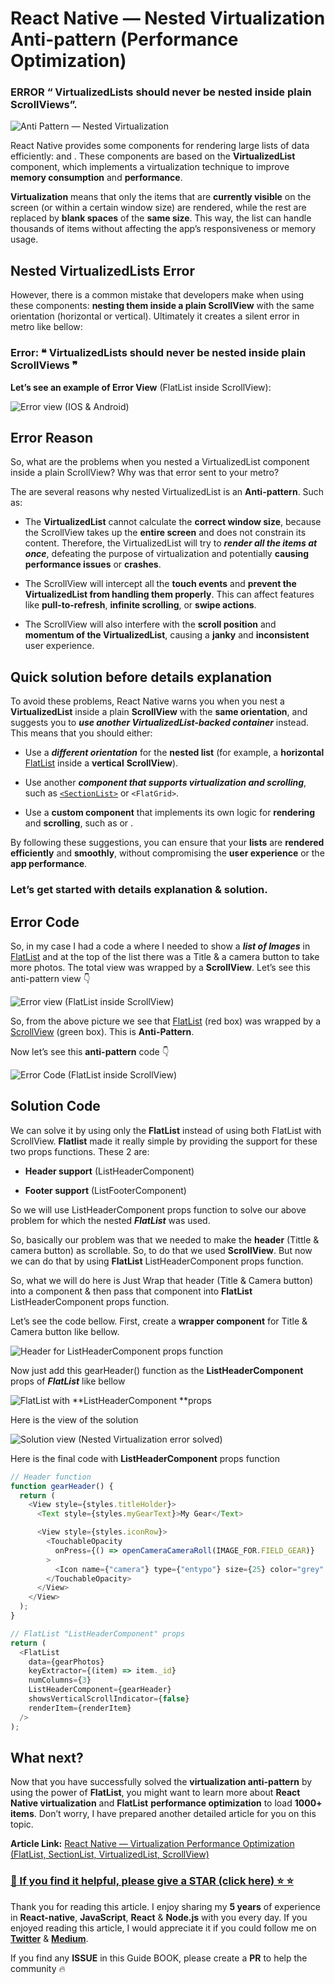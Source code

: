 # React Native — Nested Virtualization Anti-pattern (Performance Optimization)

### ERROR “ VirtualizedLists should never be nested inside plain ScrollViews”.

![Anti Pattern — Nested Virtualization](https://cdn-images-1.medium.com/max/5760/1*ut1Fr0oJhGpHGaC2wTXd_Q.png)

React Native provides some components for rendering large lists of data efficiently: [<FlatList>](https://github.com/anisurrahman072/React-Native-Advanced-Guide/blob/master/List-and-Virtualization/All-ListView-and-Virtualization-Optimization.md) and [<SectionList>](https://github.com/anisurrahman072/React-Native-Advanced-Guide/blob/master/List-and-Virtualization/All-ListView-and-Virtualization-Optimization.md). These components are based on the **VirtualizedList** component, which implements a virtualization technique to improve **memory consumption** and **performance**.

**Virtualization** means that only the items that are **currently visible** on the screen (or within a certain window size) are rendered, while the rest are replaced by **blank spaces** of the **same size**. This way, the list can handle thousands of items without affecting the app’s responsiveness or memory usage.

## Nested VirtualizedLists Error

However, there is a common mistake that developers make when using these components: **nesting them inside a plain ScrollView** with the same orientation (horizontal or vertical). Ultimately it creates a silent error in metro like bellow:

### Error: ❝ VirtualizedLists should never be nested inside plain ScrollViews ❞

**Let’s see an example of Error View** (FlatList inside ScrollView):

![Error view (IOS & Android)](https://cdn-images-1.medium.com/max/5268/1*pqawX4h9jKwgvVwJ6PvGXQ.png)

## Error Reason

So, what are the problems when you nested a VirtualizedList component inside a plain ScrollView? Why was that error sent to your metro?

The are several reasons why nested VirtualizedList is an **Anti-pattern**. Such as:

- The **VirtualizedList** cannot calculate the **correct window size**, because the ScrollView takes up the **entire screen** and does not constrain its content. Therefore, the VirtualizedList will try to **_render all the items at once_**, defeating the purpose of virtualization and potentially **causing performance issues** or **crashes**.

- The ScrollView will intercept all the **touch events** and **prevent the VirtualizedList from handling them properly**. This can affect features like **pull-to-refresh**, **infinite scrolling**, or **swipe actions**.

- The ScrollView will also interfere with the **scroll position** and **momentum of the VirtualizedList**, causing a **janky** and **inconsistent** user experience.

## Quick solution before details explanation

To avoid these problems, React Native warns you when you nest a **VirtualizedList** inside a plain **ScrollView** with the **same orientation**, and suggests you to **_use another VirtualizedList-backed container_** instead. This means that you should either:

- Use a **_different orientation_** for the **nested list** (for example, a **horizontal** [FlatList](https://github.com/anisurrahman072/React-Native-Advanced-Guide/blob/master/List-and-Virtualization/All-ListView-and-Virtualization-Optimization.md) inside a **vertical** **ScrollView**).

- Use another **_component that supports virtualization and scrolling_**, such as [`<SectionList>`](https://github.com/anisurrahman072/React-Native-Advanced-Guide/blob/master/List-and-Virtualization/All-ListView-and-Virtualization-Optimization.md) or `<FlatGrid>`.

- Use a **custom component** that implements its own logic for **rendering** and **scrolling**, such as <RecyclerListView> or <LargeList>.

By following these suggestions, you can ensure that your **lists** are **rendered efficiently** and **smoothly**, without compromising the **user experience** or the **app performance**.

### Let’s get started with details explanation & solution.

## Error Code

So, in my case I had a code a where I needed to show a **_list of Images_** in [FlatList](https://github.com/anisurrahman072/React-Native-Advanced-Guide/blob/master/List-and-Virtualization/All-ListView-and-Virtualization-Optimization.md) and at the top of the list there was a Title & a camera button to take more photos. The total view was wrapped by a **ScrollView**. Let’s see this anti-pattern view 👇

![Error view (**FlatList** inside **ScrollView**)](https://cdn-images-1.medium.com/max/4292/1*9ybNu8s4QjkYJolAMSbYyw.png)

So, from the above picture we see that [FlatList](https://github.com/anisurrahman072/React-Native-Advanced-Guide/blob/master/List-and-Virtualization/All-ListView-and-Virtualization-Optimization.md) (red box) was wrapped by a [ScrollView](https://github.com/anisurrahman072/React-Native-Advanced-Guide/blob/master/List-and-Virtualization/All-ListView-and-Virtualization-Optimization.md) (green box). This is **Anti-Pattern**.

Now let’s see this **anti-pattern** code 👇

![Error Code (**FlatList** inside **ScrollView**)](https://cdn-images-1.medium.com/max/2364/1*lXFc96bzsv7raL49FCBkNQ.png)

## Solution Code

We can solve it by using only the **FlatList** instead of using both FlatList with ScrollView. **Flatlist** made it really simple by providing the support for these two props functions. These 2 are:

- **Header support** (ListHeaderComponent)

- **Footer support** (ListFooterComponent)

So we will use ListHeaderComponent props function to solve our above problem for which the nested **_FlatList_** was used.

So, basically our problem was that we needed to make the **header** (Tittle & camera button) as scrollable. So, to do that we used **ScrollView**. But now we can do that by using **FlatList** ListHeaderComponent props function.

So, what we will do here is Just Wrap that header (Title & Camera button) into a <View> component & then pass that component into **FlatList** ListHeaderComponent props function.

Let’s see the code bellow. First, create a **wrapper component** for Title & Camera button like bellow.

![Header for **ListHeaderComponent** props function](https://cdn-images-1.medium.com/max/2180/1*PDgyu-9sYUn51zB23iuB9g.png)

Now just add this gearHeader() function as the **ListHeaderComponent** props of **_FlatList_** like bellow

![**FlatList** with **ListHeaderComponent **props](https://cdn-images-1.medium.com/max/2000/1*uJ68LZboR91nozJYcgXh1Q.png)

Here is the view of the solution

![Solution view (Nested Virtualization error solved)](https://cdn-images-1.medium.com/max/4288/1*chOQ29NVAPTT2NHcF7K3rQ.png)

Here is the final code with **ListHeaderComponent** props function

```javascript
// Header function
function gearHeader() {
  return (
    <View style={styles.titleHolder}>
      <Text style={styles.myGearText}>My Gear</Text>

      <View style={styles.iconRow}>
        <TouchableOpacity
          onPress={() => openCameraCameraRoll(IMAGE_FOR.FIELD_GEAR)}
        >
          <Icon name={"camera"} type={"entypo"} size={25} color="grey" />
        </TouchableOpacity>
      </View>
    </View>
  );
}

// FlatList "ListHeaderComponent" props
return (
  <FlatList
    data={gearPhotos}
    keyExtractor={(item) => item._id}
    numColumns={3}
    ListHeaderComponent={gearHeader}
    showsVerticalScrollIndicator={false}
    renderItem={renderItem}
  />
);
```

## What next?

Now that you have successfully solved the **virtualization anti-pattern** by using the power of **FlatList**, you might want to learn more about **React Native virtualization** and **FlatList** **performance optimization** to load **1000+ items**. Don’t worry, I have prepared another detailed article for you on this topic.

**Article Link:** [React Native — Virtualization Performance Optimization (FlatList, SectionList, VirtualizedList, ScrollView)](https://github.com/anisurrahman072/React-Native-Advanced-Guide/blob/master/List-and-Virtualization/All-ListView-and-Virtualization-Optimization.md)

### [🙏 If you find it helpful, please give a STAR (click here) ️⭐️ ⭐️](https://github.com/anisurrahman072/React-Native-Advanced-Guide)

Thank you for reading this article. I enjoy sharing my **5 years** of experience in **React-native**, **JavaScript**, **React** & **Node.js** with you every day. If you enjoyed reading this article, I would appreciate it if you could follow me on [**Twitter**](https://twitter.com/anis_RNCore) & [**Medium**](https://medium.com/@anisurrahmanbup).

If you find any **ISSUE** in this Guide BOOK, please create a **PR** to help the community 🔥
